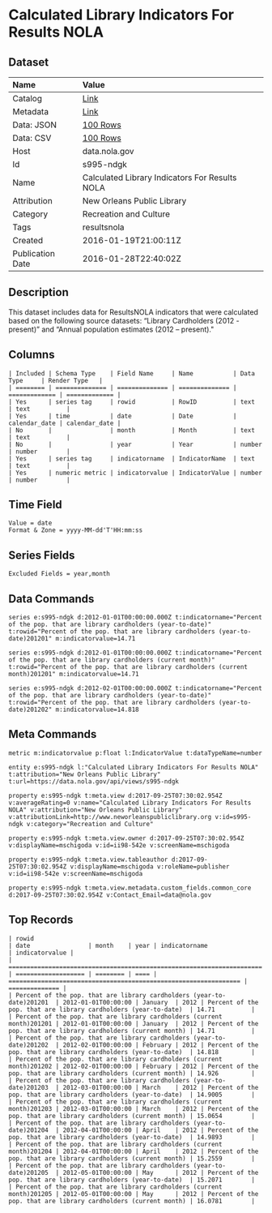 # Calculated Library Indicators For Results NOLA

## Dataset

| Name | Value |
| :--- | :---- |
| Catalog | [Link](https://catalog.data.gov/dataset/calculated-library-indicators-for-results-nola-be62d) |
| Metadata | [Link](https://data.nola.gov/api/views/s995-ndgk) |
| Data: JSON | [100 Rows](https://data.nola.gov/api/views/s995-ndgk/rows.json?max_rows=100) |
| Data: CSV | [100 Rows](https://data.nola.gov/api/views/s995-ndgk/rows.csv?max_rows=100) |
| Host | data.nola.gov |
| Id | s995-ndgk |
| Name | Calculated Library Indicators For Results NOLA |
| Attribution | New Orleans Public Library |
| Category | Recreation and Culture |
| Tags | resultsnola |
| Created | 2016-01-19T21:00:11Z |
| Publication Date | 2016-01-28T22:40:02Z |

## Description

This dataset includes data for ResultsNOLA indicators that were calculated based on the following source datasets: “Library Cardholders (2012 - present)” and “Annual population estimates (2012 – present)."

## Columns

```ls
| Included | Schema Type    | Field Name     | Name           | Data Type     | Render Type   |
| ======== | ============== | ============== | ============== | ============= | ============= |
| Yes      | series tag     | rowid          | RowID          | text          | text          |
| Yes      | time           | date           | Date           | calendar_date | calendar_date |
| No       |                | month          | Month          | text          | text          |
| No       |                | year           | Year           | number        | number        |
| Yes      | series tag     | indicatorname  | IndicatorName  | text          | text          |
| Yes      | numeric metric | indicatorvalue | IndicatorValue | number        | number        |
```

## Time Field

```ls
Value = date
Format & Zone = yyyy-MM-dd'T'HH:mm:ss
```

## Series Fields

```ls
Excluded Fields = year,month
```

## Data Commands

```ls
series e:s995-ndgk d:2012-01-01T00:00:00.000Z t:indicatorname="Percent of the pop. that are library cardholders (year-to-date)" t:rowid="Percent of the pop. that are library cardholders (year-to-date)201201" m:indicatorvalue=14.71

series e:s995-ndgk d:2012-01-01T00:00:00.000Z t:indicatorname="Percent of the pop. that are library cardholders (current month)" t:rowid="Percent of the pop. that are library cardholders (current month)201201" m:indicatorvalue=14.71

series e:s995-ndgk d:2012-02-01T00:00:00.000Z t:indicatorname="Percent of the pop. that are library cardholders (year-to-date)" t:rowid="Percent of the pop. that are library cardholders (year-to-date)201202" m:indicatorvalue=14.818
```

## Meta Commands

```ls
metric m:indicatorvalue p:float l:IndicatorValue t:dataTypeName=number

entity e:s995-ndgk l:"Calculated Library Indicators For Results NOLA" t:attribution="New Orleans Public Library" t:url=https://data.nola.gov/api/views/s995-ndgk

property e:s995-ndgk t:meta.view d:2017-09-25T07:30:02.954Z v:averageRating=0 v:name="Calculated Library Indicators For Results NOLA" v:attribution="New Orleans Public Library" v:attributionLink=http://www.neworleanspubliclibrary.org v:id=s995-ndgk v:category="Recreation and Culture"

property e:s995-ndgk t:meta.view.owner d:2017-09-25T07:30:02.954Z v:displayName=mschigoda v:id=ii98-542e v:screenName=mschigoda

property e:s995-ndgk t:meta.view.tableauthor d:2017-09-25T07:30:02.954Z v:displayName=mschigoda v:roleName=publisher v:id=ii98-542e v:screenName=mschigoda

property e:s995-ndgk t:meta.view.metadata.custom_fields.common_core d:2017-09-25T07:30:02.954Z v:Contact_Email=data@nola.gov
```

## Top Records

```ls
| rowid                                                                  | date                | month    | year | indicatorname                                                    | indicatorvalue | 
| ====================================================================== | =================== | ======== | ==== | ================================================================ | ============== | 
| Percent of the pop. that are library cardholders (year-to-date)201201  | 2012-01-01T00:00:00 | January  | 2012 | Percent of the pop. that are library cardholders (year-to-date)  | 14.71          | 
| Percent of the pop. that are library cardholders (current month)201201 | 2012-01-01T00:00:00 | January  | 2012 | Percent of the pop. that are library cardholders (current month) | 14.71          | 
| Percent of the pop. that are library cardholders (year-to-date)201202  | 2012-02-01T00:00:00 | February | 2012 | Percent of the pop. that are library cardholders (year-to-date)  | 14.818         | 
| Percent of the pop. that are library cardholders (current month)201202 | 2012-02-01T00:00:00 | February | 2012 | Percent of the pop. that are library cardholders (current month) | 14.926         | 
| Percent of the pop. that are library cardholders (year-to-date)201203  | 2012-03-01T00:00:00 | March    | 2012 | Percent of the pop. that are library cardholders (year-to-date)  | 14.9005        | 
| Percent of the pop. that are library cardholders (current month)201203 | 2012-03-01T00:00:00 | March    | 2012 | Percent of the pop. that are library cardholders (current month) | 15.0654        | 
| Percent of the pop. that are library cardholders (year-to-date)201204  | 2012-04-01T00:00:00 | April    | 2012 | Percent of the pop. that are library cardholders (year-to-date)  | 14.9893        | 
| Percent of the pop. that are library cardholders (current month)201204 | 2012-04-01T00:00:00 | April    | 2012 | Percent of the pop. that are library cardholders (current month) | 15.2559        | 
| Percent of the pop. that are library cardholders (year-to-date)201205  | 2012-05-01T00:00:00 | May      | 2012 | Percent of the pop. that are library cardholders (year-to-date)  | 15.2071        | 
| Percent of the pop. that are library cardholders (current month)201205 | 2012-05-01T00:00:00 | May      | 2012 | Percent of the pop. that are library cardholders (current month) | 16.0781        | 
```